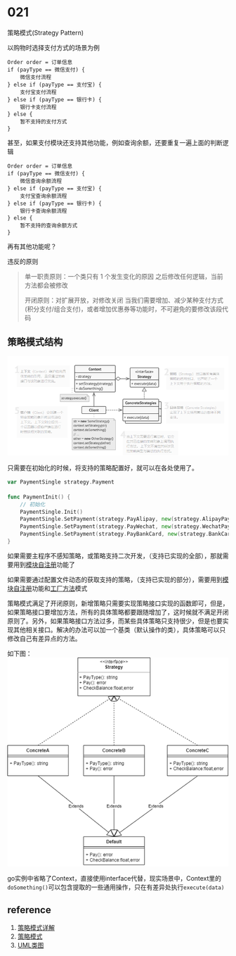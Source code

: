 # 021

策略模式(Strategy Pattern)

以购物时选择支付方式的场景为例

```
Order order = 订单信息
if (payType == 微信支付) {
    微信支付流程
} else if (payType == 支付宝) {
    支付宝支付流程
} else if (payType == 银行卡) {
    银行卡支付流程
} else {
    暂不支持的支付方式
}
```

甚至，如果支付模块还支持其他功能，例如查询余额，还要重复一遍上面的判断逻辑

```
Order order = 订单信息
if (payType == 微信支付) {
    微信查询余额流程
} else if (payType == 支付宝) {
    支付宝查询余额流程
} else if (payType == 银行卡) {
    银行卡查询余额流程
} else {
    暂不支持的查询余额方式
}
```

再有其他功能呢？



违反的原则

> 单一职责原则：一个类只有 1 个发生变化的原因
> 之后修改任何逻辑，当前方法都会被修改
>
> 开闭原则：对扩展开放，对修改关闭
> 当我们需要增加、减少某种支付方式(积分支付/组合支付)，或者增加优惠券等功能时，不可避免的要修改该段代码

## 策略模式结构

![image-20220125190104484](image/image-20220125190104484.png)



只需要在初始化的时候，将支持的策略配置好，就可以在各处使用了。

```go
var PaymentSingle strategy.Payment

func PaymentInit() {
	// 初始化
	PaymentSingle.Init()
	PaymentSingle.SetPayment(strategy.PayAlipay, new(strategy.AlipayPayment))
	PaymentSingle.SetPayment(strategy.PayWechat, new(strategy.WechatPayment))
	PaymentSingle.SetPayment(strategy.PayBankCard, new(strategy.BankCardPayment))
}
```

如果需要主程序不感知策略，或策略支持二次开发，（支持已实现的全部），那就需要用到[模块自注册][]功能了

如果需要通过配置文件动态的获取支持的策略，（支持已实现的部分），需要用到[模块自注册][]功能和[工厂方法][]模式



策略模式满足了开闭原则，新增策略只需要实现策略接口实现的函数即可，但是，如果策略接口要增加方法，所有的具体策略都要跟随增加了，这时候就不满足开闭原则了。另外，如果策略接口方法过多，而某些具体策略只支持很少，但是也要实现其他相关接口。解决的办法可以加一个基类（默认操作的类），具体策略可以只修改自己有差异点的方法。

如下图：
![](strategypattern.drawio.png)





go实例中省略了Context，直接使用interface代替，现实场景中，Context里的`doSomething()`可以包含提取的一些通用操作，只在有差异处执行`execute(data)`



## reference

1. [策略模式详解](https://zhuanlan.zhihu.com/p/346607652)
2. [策略模式](https://refactoringguru.cn/design-patterns/strategy)
3. [UML类图](https://zhuanlan.zhihu.com/p/109655171)

[模块自注册]:../../../../go/tree/master/501
[工厂方法]:../001
